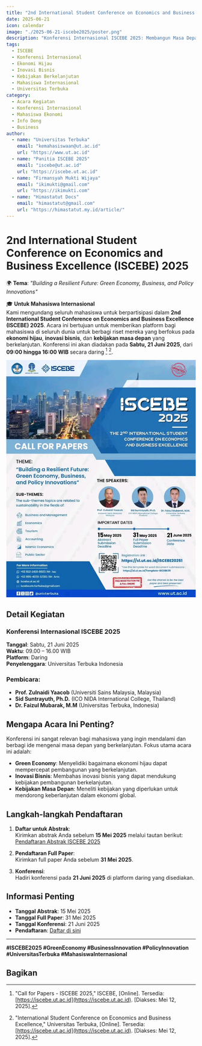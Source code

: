 ```yaml
---
title: "2nd International Student Conference on Economics and Business Excellence (ISCEBE) 2025"
date: 2025-06-21
icon: calendar
image: "./2025-06-21-iscebe2025/poster.png"
description: "Konferensi Internasional ISCEBE 2025: Membangun Masa Depan yang Berkelanjutan melalui Ekonomi Hijau, Inovasi Bisnis, dan Kebijakan."
tags:
  - ISCEBE
  - Konferensi Internasional
  - Ekonomi Hijau
  - Inovasi Bisnis
  - Kebijakan Berkelanjutan
  - Mahasiswa Internasional
  - Universitas Terbuka
category:
  - Acara Kegiatan
  - Konferensi Internasional
  - Mahasiswa Ekonomi
  - Info Dong
  - Business
author:
  - name: "Universitas Terbuka"
    email: "kemahasiswaan@ut.ac.id"
    url: "https://www.ut.ac.id"
  - name: "Panitia ISCEBE 2025"
    email: "iscebe@ut.ac.id"
    url: "https://iscebe.ut.ac.id"
  - name: "Firmansyah Mukti Wijaya"
    email: "ikimukti@gmail.com"
    url: "https://ikimukti.com"
  - name: "Himastatut Docs"
    email: "himastatut@gmail.com"
    url: "https://himastatut.my.id/article/"
---
```


# 2nd International Student Conference on Economics and Business Excellence (ISCEBE) 2025

🌍 **Tema**: *"Building a Resilient Future: Green Economy, Business, and Policy Innovations"*

🎓 **Untuk Mahasiswa Internasional**  
Kami mengundang seluruh mahasiswa untuk berpartisipasi dalam **2nd International Student Conference on Economics and Business Excellence (ISCEBE) 2025**. Acara ini bertujuan untuk memberikan platform bagi mahasiswa di seluruh dunia untuk berbagi riset mereka yang berfokus pada **ekonomi hijau**, **inovasi bisnis**, dan **kebijakan masa depan** yang berkelanjutan. Konferensi ini akan diadakan pada **Sabtu, 21 Juni 2025**, dari **09:00 hingga 16:00 WIB** secara daring [^1] [^2].

![ISCEBE 2025 Poster](./2025-06-21-iscebe2025/poster.png)

## Detail Kegiatan
### Konferensi Internasional ISCEBE 2025
**Tanggal**: Sabtu, 21 Juni 2025  
**Waktu**: 09.00 – 16.00 WIB  
**Platform**: Daring  
**Penyelenggara**: Universitas Terbuka Indonesia

### Pembicara:
- **Prof. Zulnaidi Yaacob** (Universiti Sains Malaysia, Malaysia)  
- **Sid Suntrayuth, Ph.D.** (ICO NIDA International College, Thailand)  
- **Dr. Faizul Mubarak, M.M** (Universitas Terbuka, Indonesia)

## Mengapa Acara Ini Penting?
Konferensi ini sangat relevan bagi mahasiswa yang ingin mendalami dan berbagi ide mengenai masa depan yang berkelanjutan. Fokus utama acara ini adalah:
- **Green Economy**: Menyelidiki bagaimana ekonomi hijau dapat mempercepat pembangunan yang berkelanjutan.
- **Inovasi Bisnis**: Membahas inovasi bisnis yang dapat mendukung kebijakan pembangunan berkelanjutan.
- **Kebijakan Masa Depan**: Meneliti kebijakan yang diperlukan untuk mendorong keberlanjutan dalam ekonomi global.

## Langkah-langkah Pendaftaran
1. **Daftar untuk Abstrak**:  
   Kirimkan abstrak Anda sebelum **15 Mei 2025** melalui tautan berikut: [Pendaftaran Abstrak ISCEBE 2025](https://sl.ut.ac.id/ISCEBE20251)

2. **Pendaftaran Full Paper**:  
   Kirimkan full paper Anda sebelum **31 Mei 2025**.

3. **Konferensi**:  
   Hadiri konferensi pada **21 Juni 2025** di platform daring yang disediakan.

## Informasi Penting
- **Tanggal Abstrak**: 15 Mei 2025  
- **Tanggal Full Paper**: 31 Mei 2025  
- **Tanggal Konferensi**: 21 Juni 2025  
- **Pendaftaran**: [Daftar di sini](https://sl.ut.ac.id/ISCEBE20251)

---

**#ISCEBE2025 #GreenEconomy #BusinessInnovation #PolicyInnovation #UniversitasTerbuka #MahasiswaInternasional**

[^1]: "Call for Papers - ISCEBE 2025," ISCEBE, [Online]. Tersedia: [https://iscebe.ut.ac.id](https://iscebe.ut.ac.id). [Diakses: Mei 12, 2025].
[^2]: "International Student Conference on Economics and Business Excellence," Universitas Terbuka, [Online]. Tersedia: [https://iscebe.ut.ac.id](https://iscebe.ut.ac.id). [Diakses: Mei 12, 2025].

## Bagikan
<Share colorful />
<GitContributors />
<GitChangelog />
